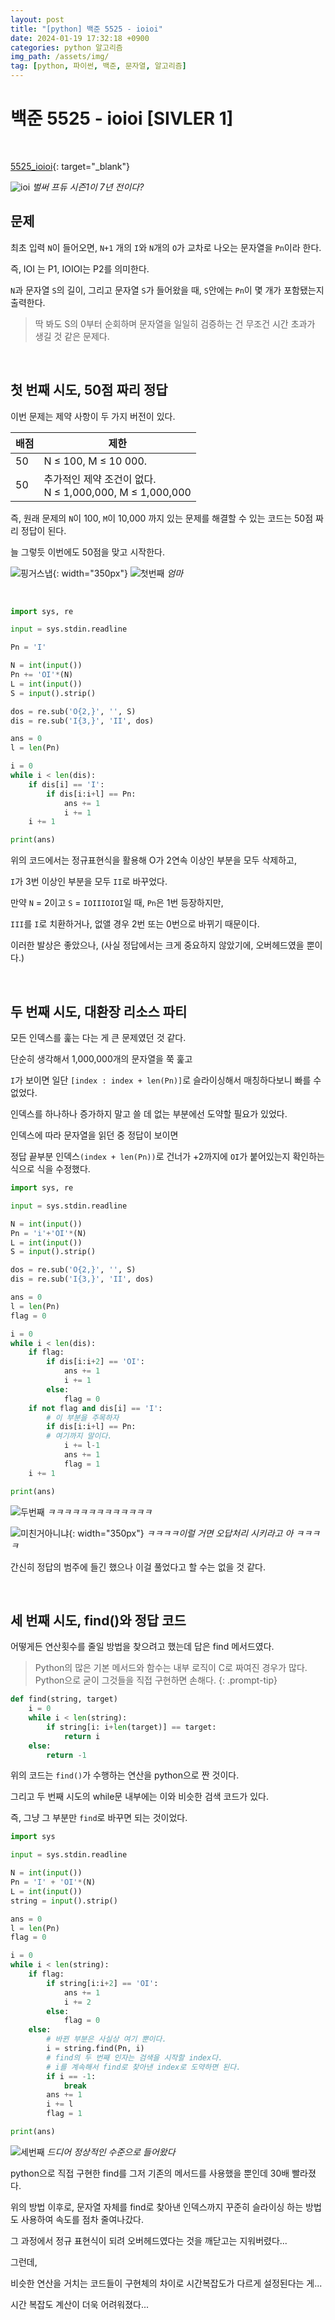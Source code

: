 ```yaml
---
layout: post
title: "[python] 백준 5525 - ioioi"
date: 2024-01-19 17:32:18 +0900
categories: python 알고리즘
img_path: /assets/img/
tag: [python, 파이썬, 백준, 문자열, 알고리즘]
---
```


# 백준 5525 - ioioi [SIVLER 1]

<br>

[5525_ioioi](https://www.acmicpc.net/problem/5525){: target="_blank"}

![ioi](https://t2.genius.com/unsafe/378x378/https%3A%2F%2Fimages.genius.com%2F9d01035e237bd568adc01f536c5089ab.1000x1000x1.jpg)
_벌써 프듀 시즌1이 7년 전이다?_

## 문제

최초 입력 `N`이 들어오면, `N+1` 개의 `I`와 `N`개의 `O`가 교차로 나오는 문자열을 `Pn`이라 한다.

즉, IOI 는 P1, IOIOI는 P2를 의미한다.

`N`과 문자열 `S`의 길이, 그리고 문자열 `S`가 들어왔을 때, `S`안에는 `Pn`이 몇 개가 포함됐는지 출력한다.

>딱 봐도 S의 0부터 순회하며 문자열을 일일히 검증하는 건 무조건 시간 초과가 생길 것 같은 문제다.

<br>

## 첫 번째 시도, 50점 짜리 정답

이번 문제는 제약 사항이 두 가지 버전이 있다.

배점|제한|
---|---|
50	|N ≤ 100, M ≤ 10 000.|
50	|추가적인 제약 조건이 없다.<br> N ≤ 1,000,000, M ≤ 1,000,000 |

즉, 원래 문제의 `N`이 100, `M`이 10,000 까지 있는 문제를 해결할 수 있는 코드는 50점 짜리 정답이 된다.

늘 그렇듯 이번에도 50점을 맞고 시작한다.

![핑거스냅](jjal/핑거스냅.jpg){: width="350px"}
![첫번째](posting/ioioi첫번째.jpeg)
_엄마_

<br>

```python
import sys, re

input = sys.stdin.readline

Pn = 'I'

N = int(input())
Pn += 'OI'*(N)
L = int(input())
S = input().strip()

dos = re.sub('O{2,}', '', S)
dis = re.sub('I{3,}', 'II', dos)

ans = 0
l = len(Pn)

i = 0
while i < len(dis):
    if dis[i] == 'I':
        if dis[i:i+l] == Pn:
            ans += 1
            i += 1
    i += 1

print(ans)
```

위의 코드에서는 정규표현식을 활용해 O가 2연속 이상인 부분을 모두 삭제하고,

`I`가 3번 이상인 부분을 모두 `II`로 바꾸었다.

만약 `N` = 2이고 `S` = `IOIIIOIOI`일 때, `Pn`은 1번 등장하지만,

`III`를 `I`로 치환하거나, 없앨 경우 2번 또는 0번으로 바뀌기 때문이다.

이러한 발상은 좋았으나, (사실 정답에서는 크게 중요하지 않았기에, 오버헤드였을 뿐이다.)

<br>

## 두 번째 시도, 대환장 리소스 파티

모든 인덱스를 훑는 다는 게 큰 문제였던 것 같다.

단순히 생각해서 1,000,000개의 문자열을 쭉 훑고

`I`가 보이면 일단 `[index : index + len(Pn)]`로 슬라이싱해서 매칭하다보니 빠를 수 없었다.

인덱스를 하나하나 증가하지 말고 쓸 데 없는 부분에선 도약할 필요가 있었다.

인덱스에 따라 문자열을 읽던 중 정답이 보이면

정답 끝부분 인덱스`(index + len(Pn))`로 건너가 +2까지에 `OI`가 붙어있는지 확인하는 식으로 식을 수정했다.

```python
import sys, re

input = sys.stdin.readline

N = int(input())
Pn = 'i'+'OI'*(N)
L = int(input())
S = input().strip()

dos = re.sub('O{2,}', '', S)
dis = re.sub('I{3,}', 'II', dos)

ans = 0
l = len(Pn)
flag = 0

i = 0
while i < len(dis):
    if flag:
        if dis[i:i+2] == 'OI':
            ans += 1
            i += 1
        else:
            flag = 0
    if not flag and dis[i] == 'I':
        # 이 부분을 주목하자
        if dis[i:i+l] == Pn:
        # 여기까지 말이다.
            i += l-1
            ans += 1
            flag = 1
    i += 1

print(ans)
```

![두번째](posting/ioioi두번째.jpeg)
_ㅋㅋㅋㅋㅋㅋㅋㅋㅋㅋㅋㅋㅋ_

![미친거아니냐](jjal/미친거아니냐.jpg){: width="350px"}
_ㅋㅋㅋㅋ이럴 거면 오답처리 시키라고 아 ㅋㅋㅋㅋ_

간신히 정답의 범주에 들긴 했으나 이걸 풀었다고 할 수는 없을 것 같다.

<br>

## 세 번째 시도, find()와 정답 코드

어떻게든 연산횟수를 줄일 방법을 찾으려고 했는데 답은 find 메서드였다.

>Python의 많은 기본 메서드와 함수는 내부 로직이 C로 짜여진 경우가 많다.<br> Python으로 굳이 그것들을 직접 구현하면 손해다.
{: .prompt-tip}

```python
def find(string, target)
    i = 0
    while i < len(string):
        if string[i: i+len(target)] == target:
            return i
    else:
        return -1
```

위의 코드는 `find()`가 수행하는 연산을 python으로 짠 것이다.

그리고 두 번째 시도의 while문 내부에는 이와 비슷한 검색 코드가 있다.

즉, 그냥 그 부분만 `find`로 바꾸면 되는 것이었다.

```python
import sys

input = sys.stdin.readline

N = int(input())
Pn = 'I' + 'OI'*(N)
L = int(input())
string = input().strip()

ans = 0
l = len(Pn)
flag = 0

i = 0
while i < len(string):
    if flag:
        if string[i:i+2] == 'OI':
            ans += 1
            i += 2
        else:
            flag = 0
    else:
        # 바뀐 부분은 사실상 여기 뿐이다.
        i = string.find(Pn, i)
        # find의 두 번째 인자는 검색을 시작할 index다.
        # i를 계속해서 find로 찾아낸 index로 도약하면 된다.
        if i == -1:
            break
        ans += 1
        i += l
        flag = 1

print(ans)
```

![세번째](/posting/ioioi세번째.jpeg)
_드디어 정상적인 수준으로 들어왔다_

python으로 직접 구현한 find를 그저 기존의 메서드를 사용했을 뿐인데 30배 빨라졌다.

위의 방법 이후로, 문자열 자체를 find로 찾아낸 인덱스까지 꾸준히 슬라이싱 하는 방법도 사용하여 속도를 점차 줄여나갔다.

그 과정에서 정규 표현식이 되려 오버헤드였다는 것을 깨닫고는 지워버렸다...

그런데,

비슷한 연산을 거치는 코드들이 구현체의 차이로 시간복잡도가 다르게 설정된다는 게...

시간 복잡도 계산이 더욱 어려워졌다...